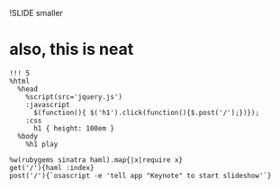 !SLIDE smaller

# also, this is neat

    !!! 5
    %html
      %head
        %script(src='jquery.js')
        :javascript
          $(function(){ $('h1').click(function(){$.post('/');})});
        :css
          h1 { height: 100em }
      %body
        %h1 play

    %w(rubygems sinatra haml).map{|x|require x}
    get('/'){haml :index}
    post('/'){`osascript -e 'tell app "Keynote" to start slideshow'`}
